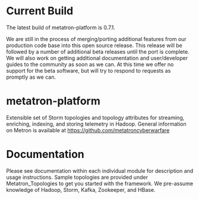 # Current Build

The latest build of metatron-platform is 0.7.1.

We are still in the process of merging/porting additional features from our production code base into this open source release. This release will be followed by a number of additional beta releases until the port is complete. We will also work on getting additional documentation and user/developer guides to the community as soon as we can. At this time we offer no support for the beta software, but will try to respond to requests as promptly as we can.

# metatron-platform

Extensible set of Storm topologies and topology attributes for streaming, enriching, indexing, and storing telemetry in Hadoop.  General information on Metron is available at https://github.com/metatroncyberwarfare

# Documentation

Please see documentation within each individual module for description and usage instructions. Sample topologies are provided under Metatron_Topologies to get you started with the framework. We pre-assume knowledge of Hadoop, Storm, Kafka, Zookeeper, and HBase.
